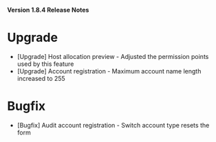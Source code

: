 **Version 1.8.4 Release Notes**

# Upgrade
- [Upgrade] Host allocation preview - Adjusted the permission points used by this feature
- [Upgrade] Account registration - Maximum account name length increased to 255

# Bugfix
- [Bugfix] Audit account registration - Switch account type resets the form

